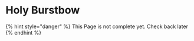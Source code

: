 # Holy Burstbow

{% hint style="danger" %}
This Page is not complete yet. Check back later
{% endhint %}

